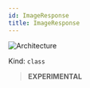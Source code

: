 ```yaml
---
id: ImageResponse
title: ImageResponse
---
```


![Architecture](https://img.shields.io/badge/architecture-new_only-blue)

Kind: `class`

> **EXPERIMENTAL**
